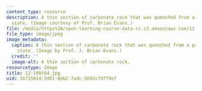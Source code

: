 ```yaml
---
content_type: resource
description: A thin section of carbonate rock that was quenched from a partially molten
  state. (Image courtesy of Prof. Brian Evans.)
file: /media/https%3A/open-learning-course-data-rc.s3.amazonaws.com/12-108-structure-of-earth-materials-fall-2004/1b7356145d818eb27adc5682cfdff9ef_12-108f04.jpg
file_type: image/jpeg
image_metadata:
  caption: A thin section of carbonate rock that was quenched from a partially molten
    state. (Image by Prof. J. Brian Evans.)
  credit: ''
  image-alt: A thin section of carbonate rock.
resourcetype: Image
title: 12-108f04.jpg
uid: 1b735614-5d81-8eb2-7adc-5682cfdff9ef
---
```

